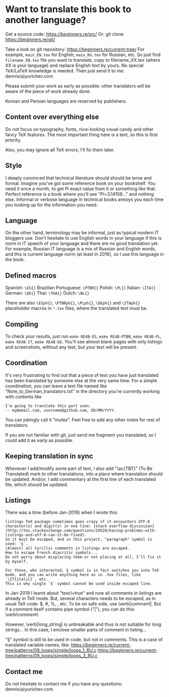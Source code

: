 # Want to translate this book to another language?

Get a source code: https://beginners.re/src/
Or: git clone https://beginners.re/git/

Take a look on git repository: https://beginners.re/current-tree/
For example, `main_EN.tex` for English, `main_RU.tex` for Russian, etc.
So just find `filename_EN.tex` file you want to translate, copy to filename_XX.tex (where XX is your language)
and replace English text by yours.
No special TeX/LaTeX knowledge is needed.
Then just send it to me: dennis(a)yurichev.com

Please submit your work as early as possible: other translators will be aware of the piece of work already done.

Korean and Persian languages are reserved by publishers.

## Content over everything else

Do not focus on typography, fonts, nice-looking visual candy and other fancy TeX features.
The most important thing here is a text, so this is first priority.

Also, you may ignore all TeX errors, I'll fix them later.

## Style

I deeply convinced that technical literature should should be terse and formal.
Imagine you've got some reference book on your bookshelf.
You need it once a month, to get Pi exact value from it or something like that.
Perfect reference is a book where you'll see "Pi=3.14159..." and nothing else.
Informal or verbose language in technical books annoys you each time you looking up for the information you need.

## Language

On the other hand, terminology may be informal, just as typical modern IT bloggers use.
Don't hesitate to use English words in your language if this is norm in IT speech of your language and there are no good translation yet.
For example, Russian IT language is a mix of Russian and English words, and this is current language norm (at least in 2016), so I use this language in the book.

## Defined macros

Spanish: `\ES{}`
Brazilian Portuguese: `\PTBR{}`
Polish: `\PL{}`
Italian: `\ITA{}`
German: `\DE{}`
Thai: `\THA{}`
Dutch: `\NL{}`

There are also `\ESph{}`, `\PTBRph{}`, `\PLph{}`, `\DEph{}` and `\ITAph{}` placeholder macros in `*.tex` files, where the translated text must be.

## Compiling

To check your results, just run `make RE4B-ES`, `make RE4B-PTBR`, `make RE4B-PL`, `make RE4B-IT`, `make RE4B-DE`.
You'll see almost blank pages with only listings and screenshots, without any text, but your text will be present.

## Coordination

It's very frustrating to find out that a piece of text you have just translated has been translated by someone else
at the very same time.
For a simple coordination, you can leave a text file named like "Note_to_German_translators.txt"
in the directory you're currently working with contents like

	I'm going to translate this part soon.
	-- my@email.com, username@github.com, DD/MM/YYYY.

You can jokingly call it "mutex".
Feel free to add any other notes for rest of translators.

If you are not familiar with git, just send me fragment you translated, so I could add it as early as possible.

## Keeping translation in sync

Whenever I add/modify some part of text, I also add "\ac{TBT}" (To Be Translated) mark to other translations,
into a place where translation should be updated.
And/or, I add commentary at the first line of each translated file, which should be updated.

## Listings

There was a time (before Jan-2019) when I wrote this:

	listings TeX package sometimes goes crazy if it encounters UTF-8 character(s) and digit(s) in one line: [stack overflow discussion](http://tex.stackexchange.com/questions/24528/having-problems-with-listings-and-utf-8-can-it-be-fixed).
	So it must be escaped, and in this project, "paragraph" symbol is used: `§`.
	(Almost) all Cyrillic comments in listings are escaped.
	How to escape French diacritic symbols...
	Do not worry about misplacing them or not placing at all, I'll fix it by myself.

	For those, who interested, § symbol is in fact switches you into TeX mode, and you can write anything here as in .tex files, like `\IT{italic}`, etc.
	This is why single `$` symbol cannot be used inside escaped line.

In Jan-2019 I learnt about "texcl=true" and now all comments in listings are already in TeX mode.
But, several characters needs to be escaped, as in usual TeX code: $, #, %, \, etc.
To be on safe side, use \verb|comment|.
But if a comment itself contains pipe symbol ("|"), you can do this: \verb!comment!.

However, \verb|long_string| is unbreakable and thus is not suitable for long strings...
In this case, I enclose smaller parts of comment in listing...

"§" symbol is still to be used in code, but not in comments.
This is a case of translated variable names, like:
https://beginners.re/current-tree/patterns/09_loops/simple/loops_1_RU.c
https://beginners.re/current-tree/patterns/09_loops/simple/loops_3_RU.c

## Contact me

Do not hesitate to contact me if you have any questions: dennis(a)yurichev.com

